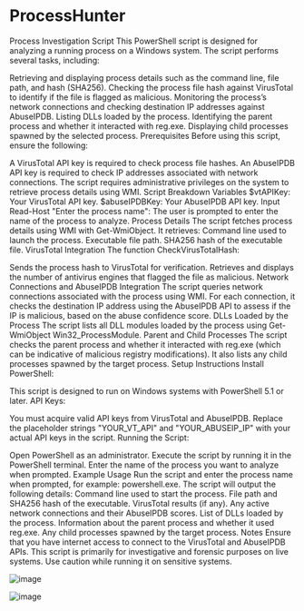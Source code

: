 # ProcessHunter
Process Investigation Script
This PowerShell script is designed for analyzing a running process on a Windows system. The script performs several tasks, including:

Retrieving and displaying process details such as the command line, file path, and hash (SHA256).
Checking the process file hash against VirusTotal to identify if the file is flagged as malicious.
Monitoring the process’s network connections and checking destination IP addresses against AbuseIPDB.
Listing DLLs loaded by the process.
Identifying the parent process and whether it interacted with reg.exe.
Displaying child processes spawned by the selected process.
Prerequisites
Before using this script, ensure the following:

A VirusTotal API key is required to check process file hashes.
An AbuseIPDB API key is required to check IP addresses associated with network connections.
The script requires administrative privileges on the system to retrieve process details using WMI.
Script Breakdown
Variables
$vtAPIKey: Your VirusTotal API key.
$abuseIPDBKey: Your AbuseIPDB API key.
Input
Read-Host "Enter the process name": The user is prompted to enter the name of the process to analyze.
Process Details
The script fetches process details using WMI with Get-WmiObject. It retrieves:
Command line used to launch the process.
Executable file path.
SHA256 hash of the executable file.
VirusTotal Integration
The function CheckVirusTotalHash:

Sends the process hash to VirusTotal for verification.
Retrieves and displays the number of antivirus engines that flagged the file as malicious.
Network Connections and AbuseIPDB Integration
The script queries network connections associated with the process using WMI.
For each connection, it checks the destination IP address using the AbuseIPDB API to assess if the IP is malicious, based on the abuse confidence score.
DLLs Loaded by the Process
The script lists all DLL modules loaded by the process using Get-WmiObject Win32_ProcessModule.
Parent and Child Processes
The script checks the parent process and whether it interacted with reg.exe (which can be indicative of malicious registry modifications).
It also lists any child processes spawned by the target process.
Setup Instructions
Install PowerShell:

This script is designed to run on Windows systems with PowerShell 5.1 or later.
API Keys:

You must acquire valid API keys from VirusTotal and AbuseIPDB.
Replace the placeholder strings "YOUR_VT_API" and "YOUR_ABUSEIP_IP" with your actual API keys in the script.
Running the Script:

Open PowerShell as an administrator.
Execute the script by running it in the PowerShell terminal.
Enter the name of the process you want to analyze when prompted.
Example Usage
Run the script and enter the process name when prompted, for example: powershell.exe.
The script will output the following details:
Command line used to start the process.
File path and SHA256 hash of the executable.
VirusTotal results (if any).
Any active network connections and their AbuseIPDB scores.
List of DLLs loaded by the process.
Information about the parent process and whether it used reg.exe.
Any child processes spawned by the target process.
Notes
Ensure that you have internet access to connect to the VirusTotal and AbuseIPDB APIs.
This script is primarily for investigative and forensic purposes on live systems. Use caution while running it on sensitive systems.

![image](https://github.com/user-attachments/assets/3a3a3061-0dee-41eb-b508-562cdad5ce2a)

![image](https://github.com/user-attachments/assets/fb31f4a9-f67a-45e2-8a80-fef675d27c61)


